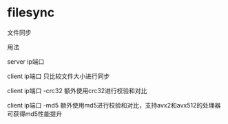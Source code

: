 # filesync
文件同步

用法 

server ip端口

client ip端口  只比较文件大小进行同步

client ip端口  -crc32 额外使用crc32进行校验和对比

client ip端口  -md5 额外使用md5进行校验和对比，支持avx2和avx512的处理器可获得md5性能提升
